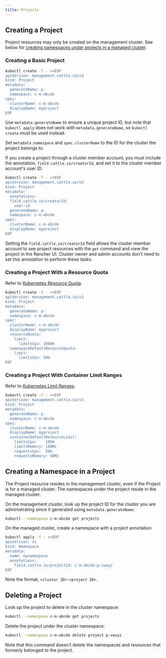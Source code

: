 ```yaml
---
title: Projects
---
```


<head>
  <link rel="canonical" href="https://ranchermanager.docs.rancher.com/api/workflows/projects"/>
</head>

## Creating a Project

Project resources may only be created on the management cluster. See below for [creating namespaces under projects in a managed cluster](#creating-a-namespace-in-a-project).

### Creating a Basic Project

```bash
kubectl create -f - <<EOF
apiVersion: management.cattle.io/v3
kind: Project
metadata:
  generateName: p-
  namespace: c-m-abcde
spec:
  clusterName: c-m-abcde
  displayName: myproject
EOF
```

Use `metadata.generateName` to ensure a unique project ID, but note that `kubectl apply` does not work with `metadata.generateName`, so `kubectl create` must be used instead.

Set `metadata.namespace` and `spec.clusterName` to the ID for the cluster the project belongs to.

If you create a project through a cluster member account, you must include the annotation, `field.cattle.io/creatorId`, and set it to the cluster member account's user ID.

```bash
kubectl create -f - <<EOF
apiVersion: management.cattle.io/v3
kind: Project
metadata:
  annotations: 
  field.cattle.io/creatorId:
    user-id
  generateName: p-
  namespace: c-m-abcde
spec:
  clusterName: c-m-abcde
  displayName: myproject
EOF
```

Setting the `field.cattle.io/creatorId` field allows the cluster member account to see project resources with the `get` command and view the project in the Rancher UI. Cluster owner and admin accounts don't need to set this annotation to perform these tasks.

### Creating a Project With a Resource Quota

Refer to [Kubernetes Resource Quota](https://kubernetes.io/docs/concepts/policy/resource-quotas/).

```bash
kubectl create -f - <<EOF
apiVersion: management.cattle.io/v3
kind: Project
metadata:
  generateName: p-
  namespace: c-m-abcde
spec:
  clusterName: c-m-abcde
  displayName: myproject
  resourceQuota:
    limit:
      limitsCpu: 1000m
  namespaceDefaultResourceQuota:
    limit:
      limitsCpu: 50m
EOF
```

### Creating a Project With Container Limit Ranges

Refer to [Kubernetes Limit Ranges](https://kubernetes.io/docs/concepts/policy/limit-range/).

```bash
kubectl create -f - <<EOF
apiVersion: management.cattle.io/v3
kind: Project
metadata:
  generateName: p-
  namespace: c-m-abcde
spec:
  clusterName: c-m-abcde
  displayName: myproject
  containerDefaultResourceLimit:
    limitsCpu:    100m
    limitsMemory: 100Mi
    requestsCpu:  50m
    requestsMemory: 50Mi
```

## Creating a Namespace in a Project

The Project resource resides in the management cluster, even if the Project is for a managed cluster. The namespaces under the project reside in the managed cluster.

On the management cluster, look up the project ID for the cluster you are administrating since it generated using `metadata.generateName`:

```bash
kubectl --namespace c-m-abcde get projects
```

On the managed cluster, create a namespace with a project annotation:

```bash
kubectl apply -f - <<EOF
apiVersion: v1
kind: Namespace
metadata:
  name: mynamespace
  annotations:
    field.cattle.io/projectId: c-m-abcde:p-vwxyz
EOF
```

Note the format, `<cluster ID>:<project ID>`.

## Deleting a Project

Look up the project to delete in the cluster namespace:

```bash
kubectl --namespace c-m-abcde get projects
```

Delete the project under the cluster namespace:

```bash
kubectl --namespace c-m-abcde delete project p-vwxyz
```

Note that this command doesn't delete the namespaces and resources that formerly belonged to the project. 
